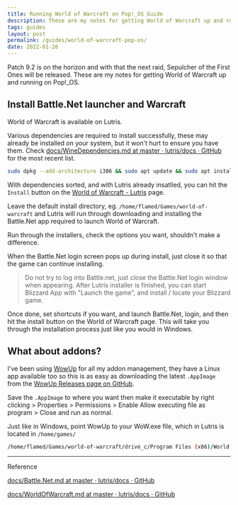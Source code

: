 ```yaml
---
title: Running World of Warcraft on Pop!_OS Guide
description: These are my notes for getting World of Warcraft up and running on Pop!_OS.
tags: guides
layout: post
permalink: /guides/world-of-warcraft-pop-os/
date: 2022-01-26
---
```


Patch 9.2 is on the horizon and with that the next raid, Sepulcher of the First Ones will be released. These are my notes for getting World of Warcraft up and running on Pop!\_OS.

## Install Battle.Net launcher and Warcraft

World of Warcraft is available on Lutris.

Various dependencies are required to install successfully, these may already be installed on your system, but it won't hurt to ensure you have them. Check [docs/WineDependencies.md at master · lutris/docs · GitHub](https://github.com/lutris/docs/blob/master/WineDependencies.md) for the most recent list.

```bash
sudo dpkg --add-architecture i386 && sudo apt update && sudo apt install -y wine64 wine32 libasound2-plugins:i386 libsdl2-2.0-0:i386 libdbus-1-3:i386 libsqlite3-0:i386
```

With dependencies sorted, and with Lutris already insatlled, you can hit the `Install` button on the [World of Warcraft - Lutris](https://lutris.net/games/world-of-warcraft/) page.

Leave the default install directory, eg. `/home/flamed/Games/world-of-warcraft` and Lutris will run through downloading and installing the Battle.Net app required to launch World of Warcraft.

Run through the installers, check the options you want, shouldn't make a difference.

When the Battle.Net login screen pops up during install, just close it so that the game can continue installing.

> Do not try to log into Battle.net, just close the Battle.Net login window when appearing. After Lutris installer is finished, you can start Blizzard App with "Launch the game", and install / locate your Blizzard game.

Once done, set shortcuts if you want, and launch Battle.Net, login, and then hit the install button on the World of Warcraft page. This will take you through the installation process just like you would in Windows.

## What about addons?

I've been using [WowUp](https://wowup.io/) for all my addon management, they have a Linux app available too so this is as easy as downloading the latest `.AppImage` from the [WowUp Releases page on GitHub](https://github.com/WowUp/WowUp/releases).

Save the `.AppImage` to where you want then make it executable by right clicking > Properties > Permissions > Enable Allow executing file as program > Close and run as normal.

Just like in Windows, point WowUp to your WoW.exe file, which in Lutris is located in `/home/games/`

```bash
/home/flamed/Games/world-of-warcraft/drive_c/Program Files (x86)/World of Warcraft/_retail_/Wow.exe
```

---

Reference

[docs/Battle.Net.md at master · lutris/docs · GitHub](https://github.com/lutris/docs/blob/master/Battle.Net.md)

[docs/WorldOfWarcraft.md at master · lutris/docs · GitHub](https://github.com/lutris/docs/blob/master/WorldOfWarcraft.md)